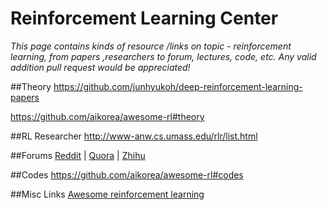 # Reinforcement Learning Center

*This page contains kinds of resource /links on topic - reinforcement learning, from papers ,researchers to forum, lectures, code, etc. Any valid addition pull request would be appreciated!*


##Theory
https://github.com/junhyukoh/deep-reinforcement-learning-papers

https://github.com/aikorea/awesome-rl#theory

##RL Researcher
http://www-anw.cs.umass.edu/rlr/list.html

##Forums
[Reddit](https://www.reddit.com/r/reinforcementlearning/)
|
[Quora](https://www.quora.com/topic/Reinforcement-Learning)
|
[Zhihu](https://www.zhihu.com/topic/20039099)

##Codes
https://github.com/aikorea/awesome-rl#codes

##Misc Links
[Awesome reinforcement learning](https://github.com/aikorea/awesome-rl)


